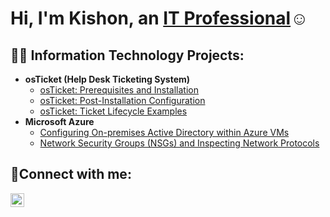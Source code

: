 <h1>Hi, I'm Kishon, an <a href="https://linkedin.com/in/kishondavis">IT Professional</a>☺</h1>

<h2>👨‍💻 Information Technology Projects:</h2>

- <b>osTicket (Help Desk Ticketing System)</b>
  - [osTicket: Prerequisites and Installation](https://github.com/KishonDavis/osticket-prereqs)
  - [osTicket: Post-Installation Configuration](https://github.com/KishonDavis/post-install-config)
  - [osTicket: Ticket Lifecycle Examples](https://github.com/KishonDavis/ticket-lifecycle)
- <b>Microsoft Azure</b>
  - [Configuring On-premises Active Directory within Azure VMs](https://github.com/KishonDavis/configure-ad)
  - [Network Security Groups (NSGs) and Inspecting Network Protocols](https://github.com/KishonDavis/azure-network-protocols)

<h2>🤳Connect with me:</h2>

[<img align="left" alt="Josh | LinkedIn" width="22px" src="https://cdn.jsdelivr.net/npm/simple-icons@v3/icons/linkedin.svg" />][linkedin]

[linkedin]: https://linkedin.com/in/kishondavis
